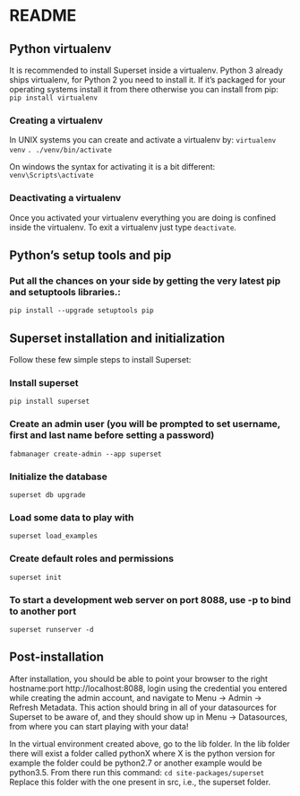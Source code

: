 # README 

## Python virtualenv

It is recommended to install Superset inside a virtualenv. Python 3 already ships virtualenv, for Python 2 you need to install it. If it’s packaged for your operating systems install it from there otherwise you can install from pip:
`pip install virtualenv`

### Creating a virtualenv
 In UNIX systems you can create and activate a virtualenv by:
`virtualenv venv`
`. ./venv/bin/activate`

On windows the syntax for activating it is a bit different:
`venv\Scripts\activate`

### Deactivating a virtualenv
Once you activated your virtualenv everything you are doing is confined inside the virtualenv. To exit a virtualenv just type `deactivate`.

## Python’s setup tools and pip

### Put all the chances on your side by getting the very latest pip and setuptools libraries.:
`pip install --upgrade setuptools pip`


## Superset installation and initialization

Follow these few simple steps to install Superset:

### Install superset
`pip install superset`

### Create an admin user (you will be prompted to set username, first and last name before setting a password)
`fabmanager create-admin --app superset`

### Initialize the database
`superset db upgrade`

### Load some data to play with
`superset load_examples`

### Create default roles and permissions
`superset init`

### To start a development web server on port 8088, use -p to bind to another port
`superset runserver -d`

## Post-installation

After installation, you should be able to point your browser to the right hostname:port http://localhost:8088, login using the credential you entered while creating the admin account, and navigate to Menu -> Admin -> Refresh Metadata. This action should bring in all of your datasources for Superset to be aware of, and they should show up in Menu -> Datasources, from where you can start playing with your data!

In the virtual environment created above, go to the lib folder. In the lib folder there will exist a folder called pythonX where X is the python version for example the folder could be python2.7 or another example would be python3.5. From there run this command:
`cd site-packages/superset`
Replace this folder with the one present in src, i.e., the superset folder.
